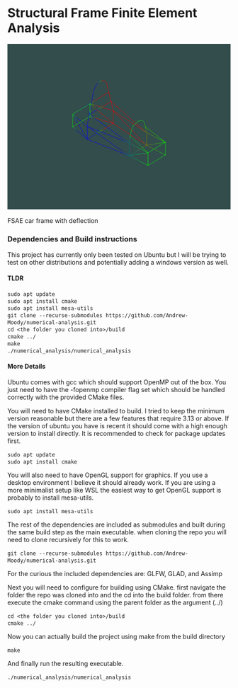 # Structural Frame Finite Element Analysis

![Car Frame](carframe.png)

FSAE car frame with deflection

### Dependencies and Build instructions
This project has currently only been tested on Ubuntu but I will be trying to test on other distributions and potentially adding a windows version as well.

#### TLDR
    sudo apt update  
    sudo apt install cmake  
    sudo apt install mesa-utils  
    git clone --recurse-submodules https://github.com/Andrew-Moody/numerical-analysis.git
    cd <the folder you cloned into>/build
    cmake ../
    make
    ./numerical_analysis/numerical_analysis

#### More Details
Ubuntu comes with gcc which should support OpenMP out of the box. You just need to have the -fopenmp compiler flag set which should be handled correctly with the provided CMake files.

You will need to have CMake installed to build. I tried to keep the minimum version reasonable but there are a few features that require 3.13 or above. If the version of ubuntu you have is recent it should come with a high enough version to install directly. It is recommended to check for package updates first.

    sudo apt update
    sudo apt install cmake

You will also need to have OpenGL support for graphics. If you use a desktop environment I believe it should already work. If you are using a more minimalist setup like WSL the easiest way to get OpenGL support is probably to install mesa-utils.

    sudo apt install mesa-utils

The rest of the dependencies are included as submodules and built during the same build step as the main executable. when cloning the repo you will need to clone recursively for this to work.

    git clone --recurse-submodules https://github.com/Andrew-Moody/numerical-analysis.git 

For the curious the included dependencies are: GLFW, GLAD, and Assimp

Next you will need to configure for building using CMake. first navigate the folder the repo was cloned into and the cd into the build folder. from there execute the cmake command using the parent folder as the argument (../)

    cd <the folder you cloned into>/build
    cmake ../

Now you can actually build the project using make from the build directory

    make

And finally run the resulting executable.

    ./numerical_analysis/numerical_analysis